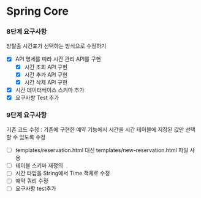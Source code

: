 # Spring Core 

<h3>8단계 요구사항</h3>

방탈출 시간표가 선택하는 방식으로 수정하기

- [x] API 명세를 따라 시간 관리 API를 구현
  - [x] 시간 조회 API 구현
  - [x] 시간 추가 API 구현
  - [x] 시간 삭제 API 구현 
- [x] 시간 데이터베이스 스키마 추가 
- [x] 요구사항 Test 추가

<h3>9단계 요구사항</h3>

기존 코드 수정
: 기존에 구현한 예약 기능에서 시간을 시간 테이블에 저장된 값만 선택할 수 있도록 수정

- [ ] templates/reservation.html 대신 templates/new-reservation.html 파일 사용
- [ ] 테이블 스키마 재정의
- [ ] 시간 타입을 String에서 Time 객체로 수정
- [ ] 예약 쿼리 수정
- [ ] 요구사항 test추가